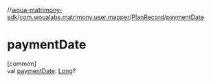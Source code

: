 //[woua-matrimony-sdk](../../../index.md)/[com.woualabs.matrimony.user.mapper](../index.md)/[PlanRecord](index.md)/[paymentDate](payment-date.md)

# paymentDate

[common]\
val [paymentDate](payment-date.md): [Long](https://kotlinlang.org/api/latest/jvm/stdlib/kotlin/-long/index.html)?
